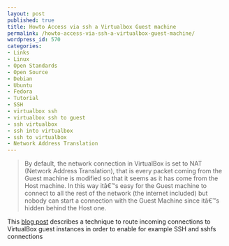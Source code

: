 ```yaml
---
layout: post
published: true
title: Howto Access via ssh a Virtualbox Guest machine
permalink: /howto-access-via-ssh-a-virtualbox-guest-machine/
wordpress_id: 570
categories:
- Links
- Linux
- Open Standards
- Open Source
- Debian
- Ubuntu
- Fedora
- Tutorial
- SSH
- virtualbox ssh
- virtualbox ssh to guest
- ssh virtualbox
- ssh into virtualbox
- ssh to virtualbox
- Network Address Translation
---
```





<blockquote>
By default, the network connection in VirtualBox is set to NAT (Network Address Translation), that is every packet coming from the Guest machine is modified so that it seems as it has come from the Host machine. In this way it&acirc;&euro;&trade;s easy for the Guest machine to connect to all the rest of the network (the internet included) but nobody can start a connection with the Guest Machine since it&acirc;&euro;&trade;s hidden behind the Host one.
</blockquote>

This <a href="http://mydebian.blogdns.org/?p=148">blog post</a> describes a technique to route incoming connections to VirtualBox guest instances in order to enable for example SSH and sshfs connections



